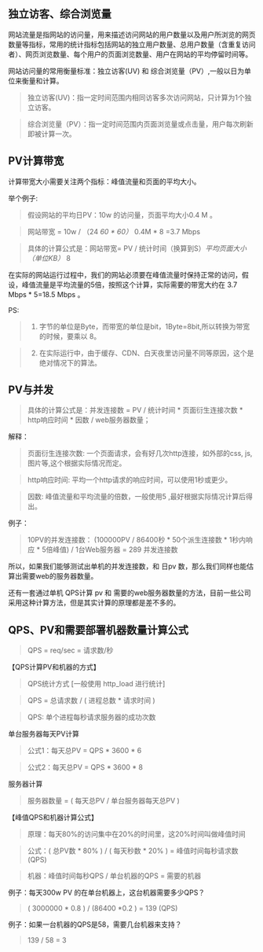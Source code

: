 ## 独立访客、综合浏览量
网站流量是指网站的访问量，用来描述访问网站的用户数量以及用户所浏览的网页数量等指标，常用的统计指标包括网站的独立用户数量、总用户数量（含重复访问者）、网页浏览数量、每个用户的页面浏览数量、用户在网站的平均停留时间等。

网站访问量的常用衡量标准：独立访客(UV) 和 综合浏览量（PV）,一般以日为单位来衡量和计算。

> 独立访客(UV)：指一定时间范围内相同访客多次访问网站，只计算为1个独立访客。

> 综合浏览量（PV）：指一定时间范围内页面浏览量或点击量，用户每次刷新即被计算一次。

## PV计算带宽
计算带宽大小需要关注两个指标：峰值流量和页面的平均大小。

举个例子:

> 假设网站的平均日PV：10w 的访问量，页面平均大小0.4 M 。

> 网站带宽 = 10w / （24 *60 * 60）* 0.4M * 8 =3.7 Mbps

> 具体的计算公式是：网站带宽= PV / 统计时间（换算到S）*平均页面大小（单位KB）* 8

在实际的网站运行过程中，我们的网站必须要在峰值流量时保持正常的访问，假设，峰值流量是平均流量的5倍，按照这个计算，实际需要的带宽大约在 3.7 Mbps * 5=18.5 Mbps 。

PS:

> 1. 字节的单位是Byte，而带宽的单位是bit，1Byte=8bit,所以转换为带宽的时候，要乘以 8。

> 2. 在实际运行中，由于缓存、CDN、白天夜里访问量不同等原因，这个是绝对情况下的算法。

## PV与并发

> 具体的计算公式是：并发连接数 = PV / 统计时间 * 页面衍生连接次数 * http响应时间 * 因数 / web服务器数量；

解释：

> 页面衍生连接次数: 一个页面请求，会有好几次http连接，如外部的css, js,图片等,这个根据实际情况而定。

> http响应时间: 平均一个http请求的响应时间，可以使用1秒或更少。

> 因数: 峰值流量和平均流量的倍数，一般使用5 ,最好根据实际情况计算后得出。

例子：

> 10PV的并发连接数： (100000PV / 86400秒 * 50个派生连接数 * 1秒内响应 * 5倍峰值) / 1台Web服务器 = 289 并发连接数

所以，如果我们能够测试出单机的并发连接数，和 日pv 数，那么我们同样也能估算出需要web的服务器数量。

还有一套通过单机 QPS计算 pv 和 需要的web服务器数量的方法，目前一些公司采用这种计算方法，但是其实计算的原理都是差不多的。

## QPS、PV和需要部署机器数量计算公式

> QPS = req/sec = 请求数/秒

【QPS计算PV和机器的方式】

> QPS统计方式 [一般使用 http_load 进行统计]

> QPS = 总请求数 / ( 进程总数 *   请求时间 )

> QPS: 单个进程每秒请求服务器的成功次数

单台服务器每天PV计算

> 公式1：每天总PV = QPS * 3600 * 6

> 公式2：每天总PV = QPS * 3600 * 8

服务器计算

> 服务器数量 =  ( 每天总PV / 单台服务器每天总PV )

【峰值QPS和机器计算公式】

> 原理：每天80%的访问集中在20%的时间里，这20%时间叫做峰值时间

> 公式：( 总PV数 * 80% ) / ( 每天秒数 * 20% ) = 峰值时间每秒请求数(QPS)

> 机器：峰值时间每秒QPS / 单台机器的QPS   = 需要的机器

例子：每天300w PV 的在单台机器上，这台机器需要多少QPS？

> ( 3000000 * 0.8 ) / (86400 *0.2 ) = 139 (QPS)

例子：如果一台机器的QPS是58，需要几台机器来支持？

> 139 / 58 = 3
